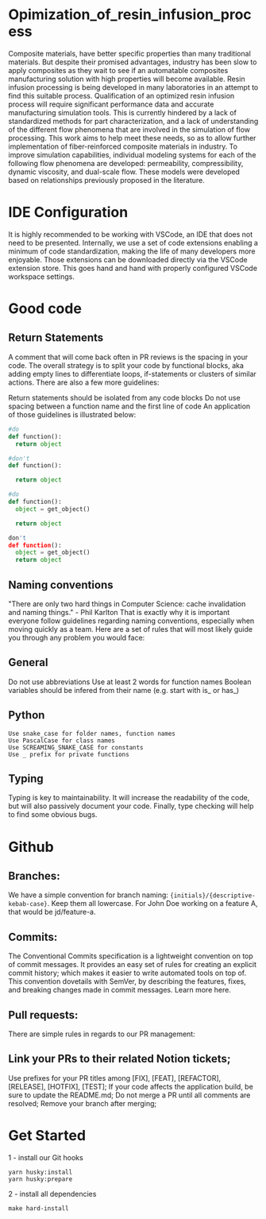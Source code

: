 # Opimization_of_resin_infusion_process
Composite materials, have better specific properties than many traditional materials. But despite their promised advantages, industry has been slow to apply composites as they wait to see if an automatable composites manufacturing solution with high properties will become available. Resin infusion processing is being developed in many laboratories in an attempt to find this suitable process. Qualification of an optimized resin infusion process will require significant performance data and accurate manufacturing simulation tools. This is currently hindered by a lack of standardized methods for part characterization, and a lack of understanding of the different flow phenomena that are involved in the simulation of flow processing. This work aims to help meet these needs, so as to allow further implementation of fiber-reinforced composite materials in industry. To improve simulation capabilities, individual modeling systems for each of the following flow phenomena are developed: permeability, compressibility, dynamic viscosity, and dual-scale flow. These models were developed based on relationships previously proposed in the literature. 

# IDE Configuration 
It is highly recommended to be working with VSCode, an IDE that does not need to be presented. Internally, we use a set of code extensions enabling a minimum of code standardization, making the life of many developers more enjoyable. Those extensions can be downloaded directly via the VSCode extension store. This goes hand and hand with properly configured VSCode workspace settings.


# Good code
## Return Statements
A comment that will come back often in PR reviews is the spacing in your code. The overall strategy is to split your code by functional blocks, aka adding empty lines to differentiate loops, if-statements or clusters of similar actions. There are also a few more guidelines:

Return statements should be isolated from any code blocks
Do not use spacing between a function name and the first line of code
An application of those guidelines is illustrated below:

```python
#do
def function():
  return object

#don't
def function():

  return object

#do
def function():
  object = get_object()

  return object

don't
def function():
  object = get_object()
  return object
```
  
## Naming conventions
"There are only two hard things in Computer Science: cache invalidation and naming things." - Phil Karlton
That is exactly why it is important everyone follow guidelines regarding naming conventions, especially when moving quickly as a team. Here are a set of rules that will most likely guide you through any problem you would face:

## General
Do not use abbreviations
Use at least 2 words for function names
Boolean variables should be infered from their name (e.g. start with is_ or has_)

## Python
```
Use snake_case for folder names, function names
Use PascalCase for class names
Use SCREAMING_SNAKE_CASE for constants
Use _ prefix for private functions
```

## Typing
Typing is key to maintainability. It will increase the readability of the code, but will also passively document your code. Finally, type checking will help to find some obvious bugs.

# Github
## Branches:
We have a simple convention for branch naming: ```{initials}/{descriptive-kebab-case}```. Keep them all lowercase. For John Doe working on a feature A, that would be jd/feature-a.

## Commits:
The Conventional Commits specification is a lightweight convention on top of commit messages. It provides an easy set of rules for creating an explicit commit history; which makes it easier to write automated tools on top of. This convention dovetails with SemVer, by describing the features, fixes, and breaking changes made in commit messages. Learn more here.

## Pull requests:
There are simple rules in regards to our PR management:

## Link your PRs to their related Notion tickets;
Use prefixes for your PR titles among [FIX], [FEAT], [REFACTOR], [RELEASE], [HOTFIX], [TEST];
If your code affects the application build, be sure to update the README.md;
Do not merge a PR until all comments are resolved;
Remove your branch after merging;

# Get Started
1 - install our Git hooks
```
yarn husky:install
yarn husky:prepare
```
2 - install all dependencies
```
make hard-install
```
